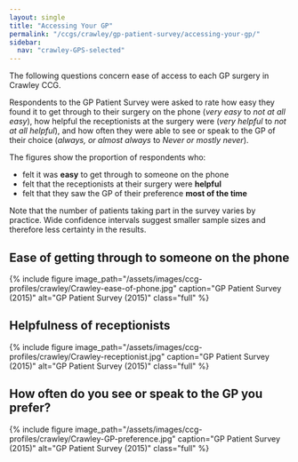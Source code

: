 ```yaml
---
layout: single
title: "Accessing Your GP"
permalink: "/ccgs/crawley/gp-patient-survey/accessing-your-gp/"
sidebar:
  nav: "crawley-GPS-selected"
---
```


The following questions concern ease of access to each GP surgery in Crawley CCG.

Respondents to the GP Patient Survey were asked to rate how easy they found it to get through to their surgery on the phone (*very easy* to *not at all easy*), how helpful the receptionists at the surgery were (*very helpful* to *not at all helpful*), and how often they were able to see or speak to the GP of their choice (*always, or almost always* to *Never or mostly never*).

The figures show the proportion of respondents who:

- felt it was **easy** to get through to someone on the phone
- felt that the receptionists at their surgery were **helpful**
- felt that they saw the GP of their preference **most of the time**

Note that the number of patients taking part in the survey varies by practice. Wide confidence intervals suggest smaller sample sizes and therefore less certainty in the results.

## Ease of getting through to someone on the phone

{% include figure image_path="/assets/images/ccg-profiles/crawley/Crawley-ease-of-phone.jpg" caption="GP Patient Survey (2015)" alt="GP Patient Survey (2015)" class="full" %}

## Helpfulness of receptionists

{% include figure image_path="/assets/images/ccg-profiles/crawley/Crawley-receptionist.jpg" caption="GP Patient Survey (2015)" alt="GP Patient Survey (2015)" class="full" %}

## How often do you see or speak to the GP you prefer?

{% include figure image_path="/assets/images/ccg-profiles/crawley/Crawley-GP-preference.jpg" caption="GP Patient Survey (2015)" alt="GP Patient Survey (2015)" class="full" %}